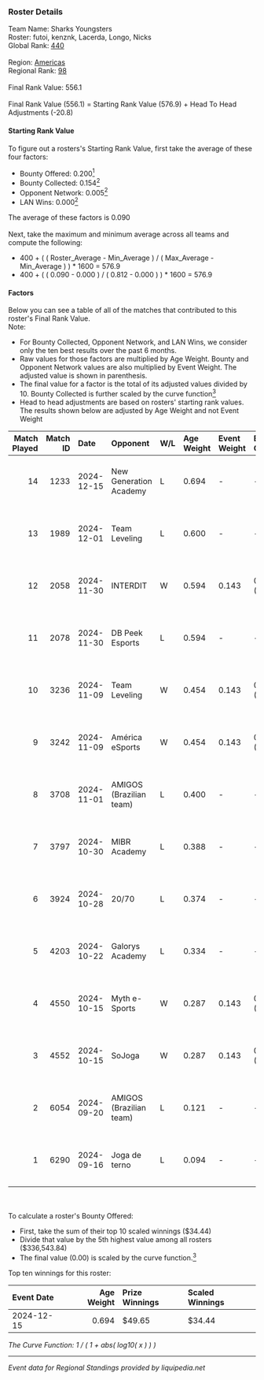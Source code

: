 ### Roster Details<br />
Team Name: Sharks Youngsters<br />
Roster: futoi, kenznk, Lacerda, Longo, Nicks<br />
Global Rank: [440](../../standings_global_2025_03_01.md)<br />
<br />
Region: [Americas]( ../../standings_americas_2025_03_01.md)<br />
Regional Rank: [98]( ../../standings_americas_2025_03_01.md)<br />
<br />
Final Rank Value:  556.1<br />
<br />
Final Rank Value (556.1) = Starting Rank Value (576.9) + Head To Head Adjustments (-20.8)<br />

#### Starting Rank Value<br />
To figure out a rosters's Starting Rank Value, first take the average of these four factors:<br />
- Bounty Offered: 0.200[<sup>1</sup>](#table2)
- Bounty Collected: 0.154[<sup>2</sup>](#table1)
- Opponent Network: 0.005[<sup>2</sup>](#table1)
- LAN Wins: 0.000[<sup>2</sup>](#table1)

The average of these factors is 0.090<br />
<br />
Next, take the maximum and minimum average across all teams and compute the following:<br />
- 400 + ( ( Roster_Average - Min_Average ) / ( Max_Average - Min_Average ) ) * 1600 = 576.9
- 400 + ( ( 0.090 - 0.000 ) / ( 0.812 - 0.000 ) ) * 1600 = 576.9


#### Factors<br />
Below you can see a table of all of the matches that contributed to this roster's Final Rank Value.<br />
Note:<br />

- For Bounty Collected, Opponent Network, and LAN Wins, we consider only the ten best results over the past 6 months.
- Raw values for those factors are multiplied by Age Weight. Bounty and Opponent Network values are also multiplied by Event Weight. The adjusted value is shown in parenthesis.
- The final value for a factor is the total of its adjusted values divided by 10. Bounty Collected is further scaled by the curve function[<sup>3</sup>](#curveFunction)
- Head to head adjustments are based on rosters' starting rank values. The results shown below are adjusted by Age Weight and not Event Weight
<span id="table1"></span><br />


| Match Played | Match ID | Date       | Opponent                | W/L | Age Weight | Event Weight | Bounty Collected | Opponent Network | LAN Wins  | H2H Adj. | Roster                               |
| -: | -: | :- | :- | :- | :- | :- | :- | :- | :- | -: | :- |
|           14 |     1233 | 2024-12-15 | New Generation Academy  | L   | 0.694      | -            | -                | -                | -         |    -9.59 | futoi, kenznk, Lacerda, Longo, Nicks |
|           13 |     1989 | 2024-12-01 | Team Leveling           | L   | 0.600      | -            | -                | -                | -         |   -11.05 | futoi, kenznk, Lacerda, Longo, Nicks |
|           12 |     2058 | 2024-11-30 | INTERDIT                | W   | 0.594      | 0.143        | 0.000 (0.000)    | 0.173 (0.015)    | 0 (0.000) |    10.29 | futoi, kenznk, Lacerda, Longo, Nicks |
|           11 |     2078 | 2024-11-30 | DB Peek Esports         | L   | 0.594      | -            | -                | -                | -         |    -8.23 | futoi, kenznk, Lacerda, Longo, Nicks |
|           10 |     3236 | 2024-11-09 | Team Leveling           | W   | 0.454      | 0.143        | 0.000 (0.000)    | 0.173 (0.011)    | 0 (0.000) |     5.75 | futoi, kenznk, Lacerda, Longo, Nicks |
|            9 |     3242 | 2024-11-09 | América eSports         | W   | 0.454      | 0.143        | 0.000 (0.000)    | 0.228 (0.015)    | 0 (0.000) |     7.15 | futoi, kenznk, Lacerda, Longo, Nicks |
|            8 |     3708 | 2024-11-01 | AMIGOS (Brazilian team) | L   | 0.400      | -            | -                | -                | -         |    -7.36 | futoi, kenznk, Lacerda, Longo, Nicks |
|            7 |     3797 | 2024-10-30 | MIBR Academy            | L   | 0.388      | -            | -                | -                | -         |    -4.24 | futoi, kenznk, Lacerda, Longo, Nicks |
|            6 |     3924 | 2024-10-28 | 20/70                   | L   | 0.374      | -            | -                | -                | -         |    -4.84 | futoi, kenznk, Lacerda, Longo, Nicks |
|            5 |     4203 | 2024-10-22 | Galorys Academy         | L   | 0.334      | -            | -                | -                | -         |    -4.38 | futoi, kenznk, Lacerda, Longo, Nicks |
|            4 |     4550 | 2024-10-15 | Myth e-Sports           | W   | 0.287      | 0.143        | 0.000 (0.000)    | 0.088 (0.004)    | 0 (0.000) |     4.88 | futoi, hug1, kenznk, Longo, Nicks    |
|            3 |     4552 | 2024-10-15 | SoJoga                  | W   | 0.287      | 0.143        | 0.000 (0.000)    | 0.035 (0.001)    | 0 (0.000) |     4.33 | futoi, hug1, kenznk, Longo, Nicks    |
|            2 |     6054 | 2024-09-20 | AMIGOS (Brazilian team) | L   | 0.121      | -            | -                | -                | -         |    -2.34 | futoi, kenznk, Longo, Nicks, Tineu   |
|            1 |     6290 | 2024-09-16 | Joga de terno           | L   | 0.094      | -            | -                | -                | -         |    -1.17 | futoi, kenznk, Longo, Nicks, Tineu   |

<br />
<span id="table2"></span><br />
To calculate a roster's Bounty Offered:<br />

- First, take the sum of their top 10 scaled winnings ($34.44)
- Divide that value by the 5th highest value among all rosters ($336,543.84)
- The final value (0.00) is scaled by the curve function.[<sup>3</sup>](#curveFunction)

Top ten winnings for this roster:<br />

| Event Date | Age Weight | Prize Winnings | Scaled Winnings |
| :- | -: | :- | :- |
| 2024-12-15 |      0.694 | $49.65         | $34.44          |


<span id="curveFunction"></span>_The Curve Function: 1 / ( 1 + abs( log10( x ) ) )_<br />

---
_Event data for Regional Standings provided by liquipedia.net_<br />
